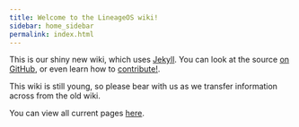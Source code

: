 ```yaml
---
title: Welcome to the LineageOS wiki!
sidebar: home_sidebar
permalink: index.html
---
```


This is our shiny new wiki, which uses [Jekyll](https://jekyllrb.com/). You can look at the source [on GitHub](https://github.com/LineageOS/lineage_wiki), or
even learn how to [contribute!](contributing.html).

This wiki is still young, so please bear with us as we transfer information across from the old wiki.

You can view all current pages [here](pages.html). 
